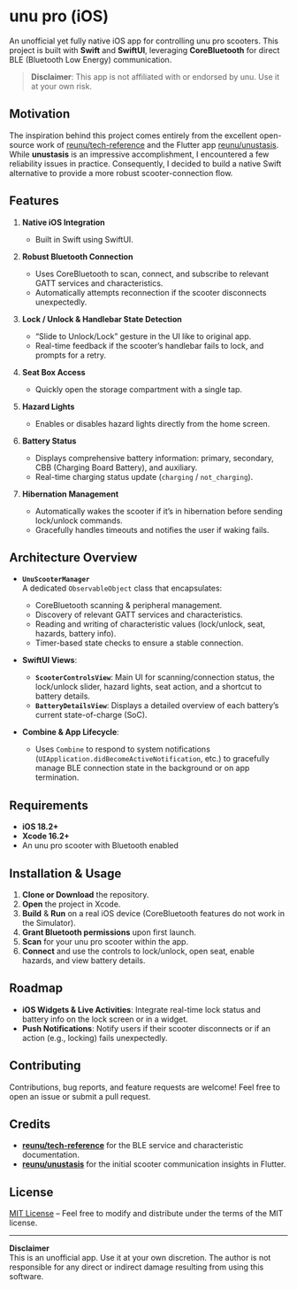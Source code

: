 # unu pro (iOS)

An unofficial yet fully native iOS app for controlling unu pro scooters. This project is built with **Swift** and **SwiftUI**, leveraging **CoreBluetooth** for direct BLE (Bluetooth Low Energy) communication.

> **Disclaimer**: This app is not affiliated with or endorsed by unu. Use it at your own risk.

## Motivation

The inspiration behind this project comes entirely from the excellent open-source work of [reunu/tech-reference](https://github.com/reunu/tech-reference) and the Flutter app [reunu/unustasis](https://github.com/reunu/unustasis). While **unustasis** is an impressive accomplishment, I encountered a few reliability issues in practice. Consequently, I decided to build a native Swift alternative to provide a more robust scooter-connection flow.

## Features

1. **Native iOS Integration**  
   - Built in Swift using SwiftUI.

2. **Robust Bluetooth Connection**  
   - Uses CoreBluetooth to scan, connect, and subscribe to relevant GATT services and characteristics.
   - Automatically attempts reconnection if the scooter disconnects unexpectedly.

3. **Lock / Unlock & Handlebar State Detection**  
   - “Slide to Unlock/Lock” gesture in the UI like to original app.
   - Real-time feedback if the scooter’s handlebar fails to lock, and prompts for a retry.

4. **Seat Box Access**  
   - Quickly open the storage compartment with a single tap.

5. **Hazard Lights**  
   - Enables or disables hazard lights directly from the home screen.

6. **Battery Status**  
   - Displays comprehensive battery information: primary, secondary, CBB (Charging Board Battery), and auxiliary.
   - Real-time charging status update (`charging` / `not_charging`).

7. **Hibernation Management**  
   - Automatically wakes the scooter if it’s in hibernation before sending lock/unlock commands.
   - Gracefully handles timeouts and notifies the user if waking fails.

## Architecture Overview

- **`UnuScooterManager`**  
  A dedicated `ObservableObject` class that encapsulates:
  - CoreBluetooth scanning & peripheral management.
  - Discovery of relevant GATT services and characteristics.
  - Reading and writing of characteristic values (lock/unlock, seat, hazards, battery info).
  - Timer-based state checks to ensure a stable connection.

- **SwiftUI Views**:
  - **`ScooterControlsView`**: Main UI for scanning/connection status, the lock/unlock slider, hazard lights, seat action, and a shortcut to battery details.
  - **`BatteryDetailsView`**: Displays a detailed overview of each battery’s current state-of-charge (SoC).

- **Combine & App Lifecycle**:
  - Uses `Combine` to respond to system notifications (`UIApplication.didBecomeActiveNotification`, etc.) to gracefully manage BLE connection state in the background or on app termination.

## Requirements

- **iOS 18.2+**
- **Xcode 16.2+**
- An unu pro scooter with Bluetooth enabled

## Installation & Usage

1. **Clone or Download** the repository.  
2. **Open** the project in Xcode.  
3. **Build** & **Run** on a real iOS device (CoreBluetooth features do not work in the Simulator).  
4. **Grant Bluetooth permissions** upon first launch.  
5. **Scan** for your unu pro scooter within the app.  
6. **Connect** and use the controls to lock/unlock, open seat, enable hazards, and view battery details.

## Roadmap

- **iOS Widgets & Live Activities**: Integrate real-time lock status and battery info on the lock screen or in a widget.
- **Push Notifications**: Notify users if their scooter disconnects or if an action (e.g., locking) fails unexpectedly.

## Contributing

Contributions, bug reports, and feature requests are welcome! Feel free to open an issue or submit a pull request.

## Credits

- **[reunu/tech-reference](https://github.com/reunu/tech-reference)** for the BLE service and characteristic documentation.  
- **[reunu/unustasis](https://github.com/reunu/unustasis)** for the initial scooter communication insights in Flutter.

## License

[MIT License](LICENSE) – Feel free to modify and distribute under the terms of the MIT license.

---

**Disclaimer**  
This is an unofficial app. Use it at your own discretion. The author is not responsible for any direct or indirect damage resulting from using this software.
